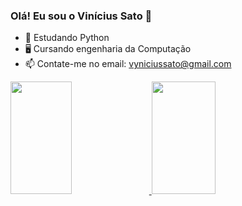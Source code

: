 ### Olá! Eu sou o Vinícius Sato 👋
 
- 🌱 Estudando Python
- 🖥️ Cursando engenharia da Computação
- 📫 Contate-me no email: vyniciussato@gmail.com

<div>
<a href="https://github.com/ViniSato">
<img height="180em" <img width="44%" src="https://github-readme-stats.vercel.app/api/top-langs/?username=ViniSato&layout=compact&langs_count=7&theme=algolia "/>
<img height="180em" <img width="45%" src="https://github-readme-stats.vercel.app/api?username=ViniSato&show_icons=true&theme=algolia &include_all_commits=true&count_private=true"/>
</div>
